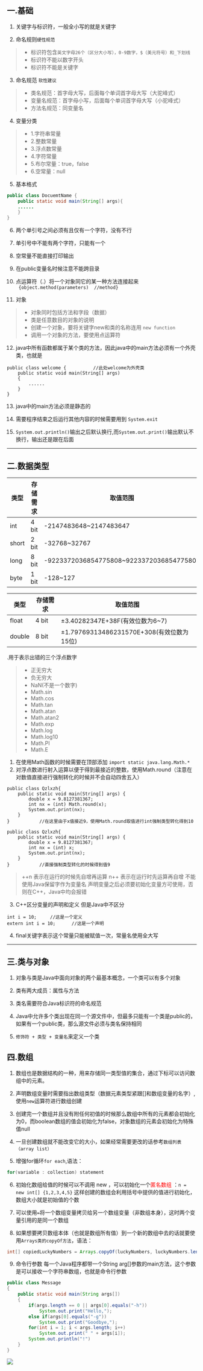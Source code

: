 ﻿## 一.基础

1. 关键字与标识符，一般全小写的就是关键字

2. 命名规则`硬性规范`
> * 标识符包含`英文字母26个（区分大小写），0-9数字，$（美元符号）和_下划线`
> * 标识符不能以数字开头
> * 标识符不能是关键字

3. 命名规范 `软性建议`
> * 类名规范：首字母大写，后面每个单词首字母大写（大驼峰式）
> * 变量名规范：首字母小写，后面每个单词首字母大写（小驼峰式）
> * 方法名规范：同变量名

4. 变量分类
> * 1.字符串常量
> * 2.整数常量
> * 3.浮点数常量
> * 4.字符常量
> * 5.布尔常量：true，false
> * 6.空常量：null

5. 基本格式
```java
public class DocuemtName {
    public static void main(String[] args){
    ......    
    }
}
```

6. 两个单引号之间必须有且仅有一个字符，没有不行
7. 单引号中不能有两个字符，只能有一个
8. 空常量不能直接打印输出

9. 在public变量名时候注意不能跨目录

10. 点运算符（.）将一个对象同它的某一种方法连接起来  
``` {object.method(parameters)  //method}```

11. 对象
> * 对象同时包括方法和字段（数据）
> * 类是任意数目的对象的说明
> * 创建一个对象，要将关键字new和类的名称连用 `new function`
> * 调用一个对象的方法，要使用点运算符

12. java中所有函数都属于某个类的方法，因此java中的main方法必须有一个外壳类，也就是
```
public class welcome {          //此处welcome为外壳类
    public static void main(String[] args)
    {
        ......
    }
}
```

13. java中的main方法必须是静态的

14. 需要程序结束之后运行其他内容的时候需要用到 ```System.exit```

15. ```System.out.println()```输出之后默认换行,而```System.out.print()```输出默认不换行，输出还是跟在后面

---

## 二.数据类型

| 类型 | 存储需求|取值范围                                |
|------|---------|----------------------------------------|
|int   | 4 bit   |-2147483648~2147483647                  |
|short | 2 bit   |-32768~32767                            |
|long  | 8 bit   |-9223372036854775808~9223372036854775807|
|byte  | 1 bit   |-128~127                                |.浮点型

| 类型 | 存储需求| 取值范围                                 |
|------|---------|------------------------------------------|
|float |4 bit    | ±3.40282347E+38F(有效位数为6~7)          |
|double|8 bit    | ±1.79769313486231570E+308(有效位数为15位)|
.用于表示出错的三个浮点数字
> * 正无穷大
> * 负无穷大
> * NaN(不是一个数字)
> * Math.sin
> * Math.cos
> * Math.tan
> * Math.atan
> * Math.atan2
> * Math.exp
> * Math.log
> * Math.log10
> * Math.PI
> * Math.E

1. 在使用Math函数的时候需要在顶部添加
```import static java.lang.Math.*```
2. 对浮点数进行射入运算以便于得到最接近的整数，使用Math.round（注意在对数值直接进行强制转化的时候并不会自动四舍五入）

```
public class Qzlxzh{
    public static void main(String[] args) {
        double x = 9.8127381367;
        int nx = (int) Math.round(x);
        System.out.print(nx);
    }
}           //在这里由于x值接近9，使用Math.round取值进行int强制类型转化得到10
```

```
public class Qzlxzh{
    public static void main(String[] args) {
        double x = 9.8127381367;
        int nx = (int) x;
        System.out.print(nx);
    }
}           //直接强制类型转化的时候得到值9

```

> ++n 表示在运行的时候先自增再运算
> n++ 表示在运行时先运算再自增
> 不能使用Java保留字作为变量名
> 声明变量之后必须要初始化变量方可使用，否则在C++，Java中均会报错

3. C++区分变量的声明和定义 但是Java中不区分
```
int i = 10;     //这是一个定义
extern int i = 10;      //这是一个声明
```
4. final关键字表示这个常量只能被赋值一次，常量名使用全大写
---

## 三.类与对象
1. 对象与类是Java中面向对象的两个最基本概念，一个类可以有多个对象
2. 类有两大成员：属性与方法
3. 类名需要符合Java标识符的命名规范
4. Java中允许多个类出现在同一个源文件中，但最多只能有一个类是public的，如果有一个public类，那么源文件必须与类名保持相同

5. ``` 修饰符 + 类型 + 变量名 ```来定义一个类


## 四.数组
1. 数组也是数据结构的一种，用来存储同一类型值的集合，通过下标可以访问数组中的元素。

2. 声明数组变量时需要指出数组类型（数据元素类型紧跟[]和数组变量的名字）,使用`new`运算符进行数组创建

3. 创建完一个数组并且没有附任何初值的时候那么数组中所有的元素都会初始化为0，而boolean数组的值会初始化为false，对象数组的元素会初始化为特殊值null

4. 一旦创建数组就不能改变它的大小，如果经常需要更改的话参考`数组列表（array list）`

5. 增强for循环`for each`,语法：
```java
for(variable : collection) statement
```

6. 初始化数组给值的时候可以不调用 new ，可以初始化一个<font color = red>匿名数组 </font>：`n = new int[] {1,2,3,4,5}` 这样创建的数组会利用括号中提供的值进行初始化，数组大小就是初始值的个数

7. 可以使用`=`将一个数组变量拷贝给另一个数组变量（非数组本身），这时两个变量引用的是同一个数组

8. 如果想要拷贝数组本体（也就是数组所有值）到一个新的数组中去的话就要使用`Arrays类的copyOf方法`，语法：
```java
int[] copiedLuckyNumbers = Arrays.copyOf(luckyNumbers, luckyNumbers.length) //其中luckyNumbers.length代表所创建的新的数组的大小，通常可以使用这个方法来增加数组的大小，多余的值会被进行默认赋值
```

9. 命令行参数
每一个Java程序都带一个String arg[]参数的main方法，这个参数是可以接收一个字符串数组，也就是命令行参数
```java
public class Message
{
    public static void main(String args[])
    {
        if(args.length == 0 || args[0].equals("-h"))
            System.out.print("Hello,");
        else if(args[0].equals("-g"))
            System.out.print("Goodbye,");
        for(int i = 1; i < args.length; i++)
            System.out.print(" " + args[i]);
        System.out.println("!")
    }
}
```

![](1.png)